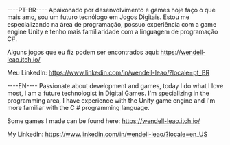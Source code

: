 ----PT-BR----
Apaixonado por desenvolvimento e games hoje faço o que mais amo, 
sou um futuro tecnólogo em Jogos Digitais. Estou me especializando 
na área de programação, possuo experiência com a game engine Unity 
e tenho mais familiaridade com a linguagem de programação C#.

Alguns jogos que eu fiz podem ser encontrados aqui: https://wendell-leao.itch.io/ 

Meu LinkedIn: https://www.linkedin.com/in/wendell-leao/?locale=pt_BR

----EN----
Passionate about development and games, today I do what I love most, 
I am a future technologist in Digital Games. I'm specializing in the 
programming area, I have experience with the Unity game engine and 
I'm more familiar with the C # programming language.

Some games I made can be found here: https://wendell-leao.itch.io/ 

My LinkedIn: https://www.linkedin.com/in/wendell-leao/?locale=en_US 
